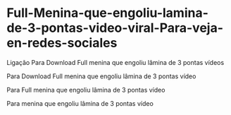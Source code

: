 # Full-Menina-que-engoliu-lamina-de-3-pontas-video-viral-Para-veja-en-redes-sociales

Ligação Para Download Full menina que engoliu lâmina de 3 pontas vídeos

Para Download Full menina que engoliu lâmina de 3 pontas vídeo

Para  Full menina que engoliu lâmina de 3 pontas vídeo

Para  menina que engoliu lâmina de 3 pontas vídeo

